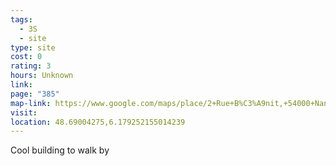 ```yaml
---
tags:
  - 3S
  - site
type: site
cost: 0
rating: 3
hours: Unknown
link: 
page: "385"
map-link: https://www.google.com/maps/place/2+Rue+B%C3%A9nit,+54000+Nancy,+France/@48.6899055,6.1766472,17z/data=!3m1!4b1!4m6!3m5!1s0x4794987205053c8f:0x96b1e6ac63389b83!8m2!3d48.689902!4d6.1792221!16s%2Fg%2F11h3mw67sl?entry=ttu&g_ep=EgoyMDI0MDkyNS4wIKXMDSoASAFQAw%3D%3D
visit: 
location: 48.69004275,6.179252155014239
---
```

Cool building to walk by